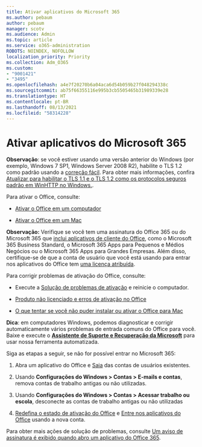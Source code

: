 ```yaml
---
title: Ativar aplicativos do Microsoft 365
ms.author: pebaum
author: pebaum
manager: scotv
ms.audience: Admin
ms.topic: article
ms.service: o365-administration
ROBOTS: NOINDEX, NOFOLLOW
localization_priority: Priority
ms.collection: Adm_O365
ms.custom:
- "9001421"
- "3495"
ms.openlocfilehash: a4e7f20270b6a04aca6d54b059b27f048294338c
ms.sourcegitcommit: ab75f66355116e995b3cb5505465b31989339e28
ms.translationtype: HT
ms.contentlocale: pt-BR
ms.lasthandoff: 08/13/2021
ms.locfileid: "58314228"
---
```

# <a name="activating-microsoft-365-apps"></a>Ativar aplicativos do Microsoft 365

**Observação**: se você estiver usando uma versão anterior do Windows (por exemplo, Windows 7 SP1, Windows Server 2008 R2), habilite o TLS 1.2 como padrão usando a [correção fácil](https://download.microsoft.com/download/0/6/5/0658B1A7-6D2E-474F-BC2C-D69E5B9E9A68/MicrosoftEasyFix51044.msi). Para obter mais informações, confira [Atualizar para habilitar o TLS 1.1 e o TLS 1.2 como os protocolos seguros padrão em WinHTTP no Windows.](https://support.microsoft.com/topic/update-to-enable-tls-1-1-and-tls-1-2-as-default-secure-protocols-in-winhttp-in-windows-c4bd73d2-31d7-761e-0178-11268bb10392).

Para ativar o Office, consulte:

- [Ativar o Office em um computador](https://support.office.com/article/activate-office-5bd38f38-db92-448b-a982-ad170b1e187e) 

- [Ativar o Office em um Mac](https://support.office.com/article/activate-office-for-mac-7f6646b1-bb14-422a-9ad4-a53410fcefb2)

**Observação:** Verifique se você tem uma assinatura do Office 365 ou do Microsoft 365 que [inclui aplicativos de cliente do Office](https://support.office.com/article/28cbc8cf-1332-4f04-9123-9b660abb629e), como o Microsoft 365 Business Standard, o Microsoft 365 Apps para Pequenos e Médios Negócios ou o Microsoft 365 Apps para Grandes Empresas. Além disso, certifique-se de que a conta de usuário que você está usando para entrar nos aplicativos do Office tem [uma licença atribuída](https://docs.microsoft.com/microsoft-365/admin/manage/assign-licenses-to-users).

Para corrigir problemas de ativação do Office, consulte:

- Execute a [Solução de problemas de ativação](https://aka.ms/SARA-OfficeActivation-Alchemy) e reinicie o computador.
- [Produto não licenciado e erros de ativação no Office](https://support.office.com/article/unlicensed-product-and-activation-errors-in-office-0d23d3c0-c19c-4b2f-9845-5344fedc4380)

- [O que tentar se você não puder instalar ou ativar o Office para Mac](https://support.office.com/article/what-to-try-if-you-can-t-install-or-activate-office-for-mac-5efba2b4-b1e6-4e5f-bf3c-6ab945d03dea)

**Dica**: em computadores Windows, podemos diagnosticar e corrigir automaticamente vários problemas de entrada comuns do Office para você. Baixe e execute o  **[Assistente de Suporte e Recuperação da Microsoft](https://aka.ms/SaRA-OfficeSignInScenario)** para usar nossa ferramenta automatizada.

Siga as etapas a seguir, se não for possível entrar no Microsoft 365:

1. Abra um aplicativo do Office e [Saia](https://go.microsoft.com/fwlink/?linkid=2114082) das contas de usuários existentes.

2. Usando **Configurações do Windows > Contas > E-mails e contas**, remova contas de trabalho antigas ou não utilizadas.

3. Usando **Configurações do Windows > Contas > Acessar trabalho ou escola**, desconecte as contas de trabalho antigas ou não utilizadas

4. [Redefina o estado de ativação do Office](https://docs.microsoft.com/office365/troubleshoot/activation/reset-office-365-proplus-activation-state) e [Entre nos aplicativos do Office](https://support.office.com/article/sign-in-to-office-b9582171-fd1f-4284-9846-bdd72bb28426) usando a nova conta.

Para obter mais ações de solução de problemas, consulte [Um aviso de assinatura é exibido quando abro um aplicativo do Office 365](https://support.office.com/article/a-subscription-notice-appears-when-i-open-an-office-365-application-4cabe32c-f594-4c0e-9191-3d3ade10cceb).
